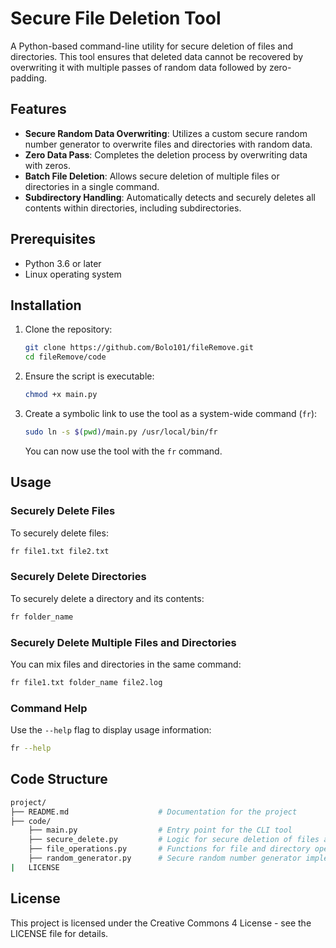 
# Secure File Deletion Tool

A Python-based command-line utility for secure deletion of files and directories. This tool ensures that deleted data cannot be recovered by overwriting it with multiple passes of random data followed by zero-padding.

## Features

- **Secure Random Data Overwriting**: Utilizes a custom secure random number generator to overwrite files and directories with random data.
- **Zero Data Pass**: Completes the deletion process by overwriting data with zeros.
- **Batch File Deletion**: Allows secure deletion of multiple files or directories in a single command.
- **Subdirectory Handling**: Automatically detects and securely deletes all contents within directories, including subdirectories.

## Prerequisites

- Python 3.6 or later
- Linux operating system

## Installation

1. Clone the repository:

   ```bash
   git clone https://github.com/Bolo101/fileRemove.git
   cd fileRemove/code
   ```

2. Ensure the script is executable:

   ```bash
   chmod +x main.py
   ```

3. Create a symbolic link to use the tool as a system-wide command (`fr`):

   ```bash
   sudo ln -s $(pwd)/main.py /usr/local/bin/fr
   ```

   You can now use the tool with the `fr` command.

## Usage

### Securely Delete Files

To securely delete files:

```bash
fr file1.txt file2.txt
```

### Securely Delete Directories

To securely delete a directory and its contents:

```bash
fr folder_name
```

### Securely Delete Multiple Files and Directories

You can mix files and directories in the same command:

```bash
fr file1.txt folder_name file2.log
```

### Command Help

Use the `--help` flag to display usage information:

```bash
fr --help
```

## Code Structure

```bash
project/
├── README.md                    # Documentation for the project
├── code/                
    ├── main.py                  # Entry point for the CLI tool
    ├── secure_delete.py         # Logic for secure deletion of files and directories
    ├── file_operations.py       # Functions for file and directory operations
    ├── random_generator.py      # Secure random number generator implementation
|   LICENSE
```


## License

This project is licensed under the Creative Commons 4 License - see the LICENSE file for details.
